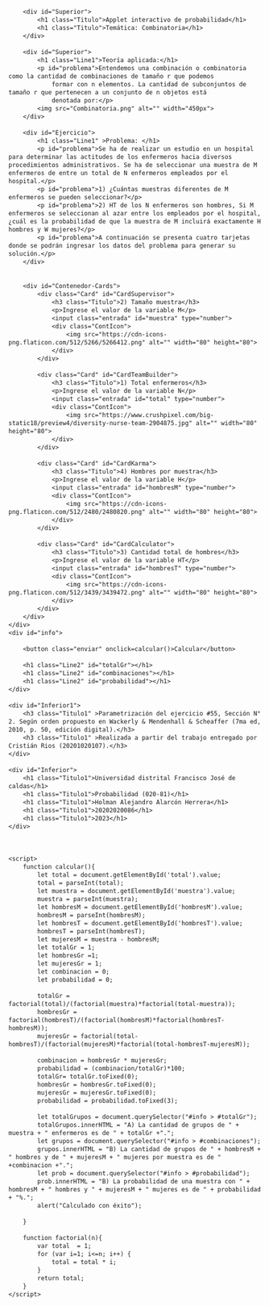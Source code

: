 <!DOCTYPE html>
<html lang="en">
<head>
    <meta charset="UTF-8">
    <meta http-equiv="X-UA-Compatible" content="IE=edge">
    <meta name="viewport" content="width=device-width, initial-scale=1.0">
    <link rel="stylesheet" href="Styles.css">
    <link rel="icon" type="image/jpg" href="favicon-32x32.png"/>
    <title>Mi Applet</title>
</head>
<body>
    <div id="Contenedor">
        
        <div id="Superior">
            <h1 class="Titulo">Applet interactivo de probabilidad</h1>
            <h1 class="Titulo">Temática: Combinatoria</h1>
        </div>

        <div id="Superior">
            <h1 class="Line1">Teoría aplicada:</h1>
            <p id="problema">Entendemos una combinación o combinatoria como la cantidad de combinaciones de tamaño r que podemos
                formar con n elementos. La cantidad de subconjuntos de tamaño r que pertenecen a un conjunto de n objetos está
                denotada por:</p>
            <img src="Combinatoria.png" alt="" width="450px">
        </div>
            
        <div id="Ejercicio">
            <h1 class="Line1" >Problema: </h1>
            <p id="problema">Se ha de realizar un estudio en un hospital para determinar las actitudes de los enfermeros hacia diversos procedimientos administrativos. Se ha de seleccionar una muestra de M enfermeros de entre un total de N enfermeros empleados por el hospital.</p>
            <p id="problema">1) ¿Cuántas muestras diferentes de M enfermeros se pueden seleccionar?</p>
            <p id="problema">2) HT de los N enfermeros son hombres, Si M enfermeros se seleccionan al azar entre los empleados por el hospital, ¿cuál es la probabilidad de que la muestra de M incluirá exactamente H hombres y W mujeres?</p>
            <p id="problema">A continuación se presenta cuatro tarjetas donde se podrán ingresar los datos del problema para generar su solución.</p>
        </div>

    
        <div id="Contenedor-Cards">
            <div class="Card" id="CardSupervisor">
                <h3 class="Titulo">2) Tamaño muestra</h3>
                <p>Ingrese el valor de la variable M</p>
                <input class="entrada" id="muestra" type="number">
                <div class="ContIcon">
                    <img src="https://cdn-icons-png.flaticon.com/512/5266/5266412.png" alt="" width="80" height="80">
                </div>
            </div>

            <div class="Card" id="CardTeamBuilder">
                <h3 class="Titulo">1) Total enfermeros</h3>
                <p>Ingrese el valor de la variable N</p>
                <input class="entrada" id="total" type="number">
                <div class="ContIcon">
                    <img src="https://www.crushpixel.com/big-static18/preview4/diversity-nurse-team-2904875.jpg" alt="" width="80" height="80">
                </div>
            </div>

            <div class="Card" id="CardKarma">
                <h3 class="Titulo">4) Hombres por muestra</h3>
                <p>Ingrese el valor de la variable H</p>
                <input class="entrada" id="hombresM" type="number">
                <div class="ContIcon">
                    <img src="https://cdn-icons-png.flaticon.com/512/2480/2480820.png" alt="" width="80" height="80">
                </div>
            </div>

            <div class="Card" id="CardCalculator">
                <h3 class="Titulo">3) Cantidad total de hombres</h3>
                <p>Ingrese el valor de la variable HT</p>
                <input class="entrada" id="hombresT" type="number">
                <div class="ContIcon">
                    <img src="https://cdn-icons-png.flaticon.com/512/3439/3439472.png" alt="" width="80" height="80">
                </div>
            </div>
        </div>
    </div>
    <div id="info">
    
        <button class="enviar" onclick=calcular()>Calcular</button>
    
        <h1 class="Line2" id="totalGr"></h1>
        <h1 class="Line2" id="combinaciones"></h1>
        <h1 class="Line2" id="probabilidad"></h1>
    </div>

    <div id="Inferior1">
        <h3 class="Titulo1" >Parametrización del ejercicio #55, Sección N° 2. Según orden propuesto en Wackerly & Mendenhall & Scheaffer (7ma ed, 2010, p. 50, edición digital).</h3>
        <h3 class="Titulo1" >Realizada a partir del trabajo entregado por Cristián Rios (20201020107).</h3>
    </div>
    
    <div id="Inferior">
        <h1 class="Titulo1">Universidad distrital Francisco José de caldas</h1>
        <h1 class="Titulo1">Probabilidad (020-81)</h1>
        <h1 class="Titulo1">Holman Alejandro Alarcón Herrera</h1>
        <h1 class="Titulo1">20202020086</h1>
        <h1 class="Titulo1">2023</h1>
    </div>
   


    <script>
        function calcular(){
            let total = document.getElementById('total').value;
            total = parseInt(total);
            let muestra = document.getElementById('muestra').value;
            muestra = parseInt(muestra);
            let hombresM = document.getElementById('hombresM').value;
            hombresM = parseInt(hombresM);
            let hombresT = document.getElementById('hombresT').value;
            hombresT = parseInt(hombresT);
            let mujeresM = muestra - hombresM;
            let totalGr = 1;
            let hombresGr =1;
            let mujeresGr = 1;
            let combinacion = 0;
            let probabilidad = 0;

            totalGr = factorial(total)/(factorial(muestra)*factorial(total-muestra));
            hombresGr = factorial(hombresT)/(factorial(hombresM)*factorial(hombresT-hombresM));
            mujeresGr = factorial(total-hombresT)/(factorial(mujeresM)*factorial(total-hombresT-mujeresM));

            combinacion = hombresGr * mujeresGr;
            probabilidad = (combinacion/totalGr)*100;
            totalGr= totalGr.toFixed(0);
            hombresGr = hombresGr.toFixed(0);
            mujeresGr = mujeresGr.toFixed(0);
            probabilidad = probabilidad.toFixed(3);

            let totalGrupos = document.querySelector("#info > #totalGr");
            totalGrupos.innerHTML = "A) La cantidad de grupos de " + muestra + " enfermeros es de " + totalGr +".";
            let grupos = document.querySelector("#info > #combinaciones");
            grupos.innerHTML = "B) La cantidad de grupos de " + hombresM + " hombres y de " + mujeresM + " mujeres por muestra es de " +combinacion +".";
            let prob = document.querySelector("#info > #probabilidad");
            prob.innerHTML = "B) La probabilidad de una muestra con " + hombresM + " hombres y " + mujeresM + " mujeres es de " + probabilidad + "%.";
            alert("Calculado con éxito");
            
        }

        function factorial(n){
            var total  = 1;
            for (var i=1; i<=n; i++) {
                total = total * i; 
            }
            return total; 
        }
    </script>

</body>
</html>
